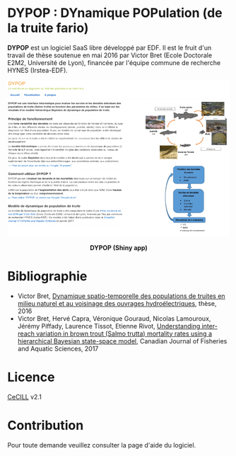 # DYPOP : DYnamique POPulation (de la truite fario)

**DYPOP** est un logiciel SaaS libre développé par EDF. Il est le fruit d'un travail de thèse soutenue en mai 2016 par Victor Bret (Ecole Doctorale E2M2, Université de Lyon), financée par l'équipe commune de recherche HYNES (Irstea-EDF).

<p align="center">
  <img src="./www/dypop.gif" width="800"/>
</p>
<p align="center">
   <b>DYPOP (Shiny app)</b> 
</p>

# Bibliographie

* Victor Bret, [Dynamique spatio-temporelle des populations de truites en milieu naturel et au voisinage des ouvrages hydroélectriques](https://tel.archives-ouvertes.fr/tel-01382903), thèse, 2016
* Victor Bret, Hervé Capra, Véronique Gouraud, Nicolas Lamouroux, Jérémy Piffady, Laurence Tissot, Etienne Rivot, [Understanding inter-reach variation in brown trout (Salmo trutta) mortality rates using a hierarchical Bayesian state-space model](http://www.nrcresearchpress.com/doi/10.1139/cjfas-2016-0240), Canadian Journal of Fisheries and Aquatic Sciences, 2017

# Licence

[CeCILL](http://www.cecill.info/index.en.html) v2.1

# Contribution

Pour toute demande veuillez consulter la page d'aide du logiciel.


